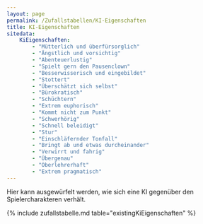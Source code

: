 ```yaml
---
layout: page
permalink: /Zufallstabellen/KI-Eigenschaften
title: KI-Eigenschaften
sitedata:
    KiEigenschaften:
        - "Mütterlich und überfürsorglich"
        - "Ängstlich und vorsichtig"
        - "Abenteuerlustig"
        - "Spielt gern den Pausenclown"
        - "Besserwisserisch und eingebildet"
        - "Stottert"
        - "Überschätzt sich selbst"
        - "Bürokratisch"
        - "Schüchtern"
        - "Extrem euphorisch"
        - "Kommt nicht zum Punkt"
        - "Schwerhörig"
        - "Schnell beleidigt"
        - "Stur"
        - "Einschläfernder Tonfall"
        - "Bringt ab und etwas durcheinander"
        - "Verwirrt und fahrig"
        - "Übergenau"
        - "Oberlehrerhaft"
        - "Extrem pragmatisch"
---
```


Hier kann ausgewürfelt werden, wie sich eine KI gegenüber den Spielercharakteren verhält.

{% include zufallstabelle.md table="existingKiEigenschaften" %}
